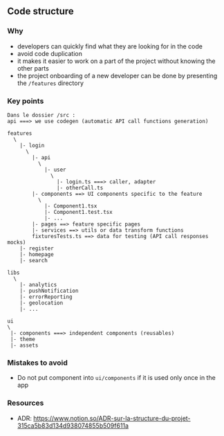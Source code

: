 ## Code structure

### Why

- developers can quickly find what they are looking for in the code
- avoid code duplication
- it makes it easier to work on a part of the project without knowing the other parts
- the project onboarding of a new developer can be done by presenting the `/features` directory

### Key points

```
Dans le dossier /src :
api ===> we use codegen (automatic API call functions generation)

features
  \
    |- login
      \
        |- api
          \
            |- user
              \
                |- login.ts ===> caller, adapter
                |- otherCall.ts
        |- components ==> UI components specific to the feature
          \
            |- Component1.tsx
            |- Component1.test.tsx
            |- ...
        |- pages ==> feature specific pages
        |- services ==> utils or data transform functions
        fixturesTests.ts ==> data for testing (API call responses mocks)
    |- register
    |- homepage
    |- search

libs
  \
    |- analytics
    |- pushNotification
    |- errorReporting
    |- geolocation
    |- ...

ui
\
 |- components ===> independent components (reusables)
 |- theme
 |- assets
```

### Mistakes to avoid

- Do not put component into `ui/components` if it is used only once in the app

### Resources

- ADR: https://www.notion.so/ADR-sur-la-structure-du-projet-315ca5b83d134d938074855b509f611a
